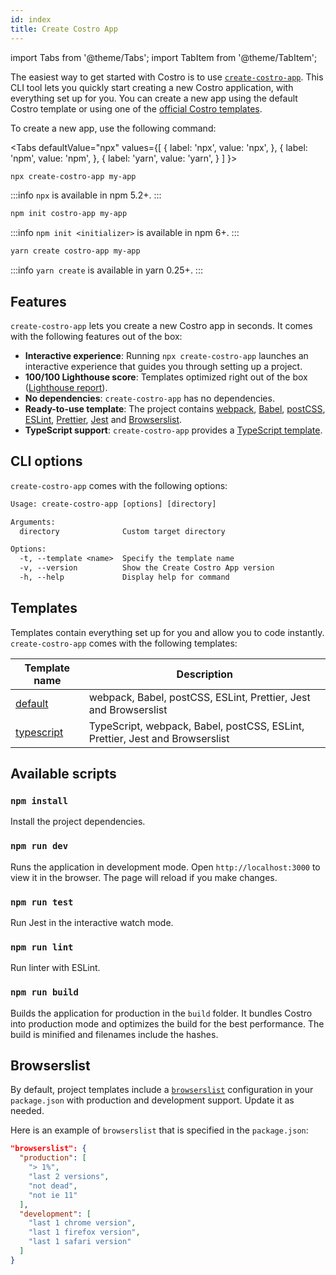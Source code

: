 ```yaml
---
id: index
title: Create Costro App
---
```


import Tabs from '@theme/Tabs';
import TabItem from '@theme/TabItem';

The easiest way to get started with Costro is to use [`create-costro-app`](https://github.com/costrojs/create-costro-app). This CLI tool lets you quickly start creating a new Costro application, with everything set up for you. You can create a new app using the default Costro template or using one of the [official Costro templates](cli#templates).

To create a new app, use the following command:

<Tabs
defaultValue="npx"
values={[
{ label: 'npx', value: 'npx', },
{ label: 'npm', value: 'npm', },
{ label: 'yarn', value: 'yarn', }
]
}>
<TabItem value="npx">

```bash
npx create-costro-app my-app
```

:::info
`npx` is available in npm 5.2+.
:::

</TabItem>
<TabItem value="npm">

```bash
npm init costro-app my-app
```

:::info
`npm init <initializer>` is available in npm 6+.
:::

</TabItem>
<TabItem value="yarn">

```bash
yarn create costro-app my-app
```

:::info
`yarn create` is available in yarn 0.25+.
:::

</TabItem>
</Tabs>

## Features

`create-costro-app` lets you create a new Costro app in seconds. It comes with the following features out of the box:

- **Interactive experience**: Running `npx create-costro-app` launches an interactive experience that guides you through setting up a project.
- **100/100 Lighthouse score**: Templates optimized right out of the box ([Lighthouse report](https://googlechrome.github.io/lighthouse/viewer?gist=2623d9bb018f1b7bb5fc58adb66d4d69)).
- **No dependencies**: `create-costro-app` has no dependencies.
- **Ready-to-use template**: The project contains [webpack](https://webpack.js.org), [Babel](https://babeljs.io), [postCSS](https://postcss.org), [ESLint](https://eslint.org), [Prettier](https://prettier.io), [Jest](https://jestjs.io) and [Browserslist](https://github.com/browserslist/browserslist).
- **TypeScript support**: `create-costro-app` provides a [TypeScript template](https://github.com/costrojs/costro-templates/tree/main/templates/typescript).

## CLI options

`create-costro-app` comes with the following options:

```txt
Usage: create-costro-app [options] [directory]

Arguments:
  directory              Custom target directory

Options:
  -t, --template <name>  Specify the template name
  -v, --version          Show the Create Costro App version
  -h, --help             Display help for command
```

## Templates

Templates contain everything set up for you and allow you to code instantly. `create-costro-app` comes with the following templates:

| Template name                                                                             | Description                                                                  |
| ----------------------------------------------------------------------------------------- | ---------------------------------------------------------------------------- |
| [default](https://github.com/costrojs/costro-templates/tree/main/templates/default)       | webpack, Babel, postCSS, ESLint, Prettier, Jest and Browserslist             |
| [typescript](https://github.com/costrojs/costro-templates/tree/main/templates/typescript) | TypeScript, webpack, Babel, postCSS, ESLint, Prettier, Jest and Browserslist |

## Available scripts

### `npm install`

Install the project dependencies.

### `npm run dev`

Runs the application in development mode. Open `http://localhost:3000` to view it in the browser. The page will reload if you make changes.

### `npm run test`

Run Jest in the interactive watch mode.

### `npm run lint`

Run linter with ESLint.

### `npm run build`

Builds the application for production in the `build` folder. It bundles Costro into production mode and optimizes the build for the best performance. The build is minified and filenames include the hashes.

## Browserslist

By default, project templates include a [`browserslist`](https://github.com/browserslist/browserslist) configuration in your `package.json` with production and development support. Update it as needed.

Here is an example of `browserslist` that is specified in the `package.json`:

<!-- prettier-ignore -->
```json
"browserslist": {
  "production": [
    "> 1%",
    "last 2 versions",
    "not dead",
    "not ie 11"
  ],
  "development": [
    "last 1 chrome version",
    "last 1 firefox version",
    "last 1 safari version"
  ]
}
```
